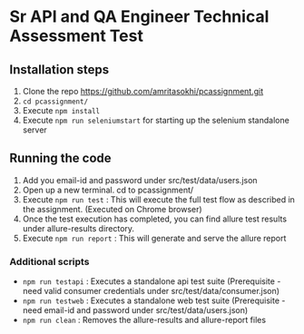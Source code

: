 
# Sr API and QA Engineer Technical Assessment Test

## Installation steps
1. Clone the repo https://github.com/amritasokhi/pcassignment.git
2. `cd pcassignment/`
3. Execute `npm install`
4. Execute `npm run seleniumstart` for starting up the selenium standalone server

## Running the code
1. Add you email-id and password under src/test/data/users.json
2. Open up a new terminal. cd to pcassignment/
3. Execute `npm run test` : This will execute the full test flow as described in the assignment. (Executed on Chrome browser)
4. Once the test execution has completed, you can find allure test results under allure-results directory.
5. Execute `npm run report` : This will generate and serve the allure report

### Additional scripts
- `npm run testapi` : Executes a standalone api test suite (Prerequisite - need valid consumer credentials under src/test/data/consumer.json)
- `npm run testweb` : Executes a standalone web test suite (Prerequisite - need email-id and password under src/test/data/users.json)
- `npm run clean` : Removes the allure-results and allure-report files
